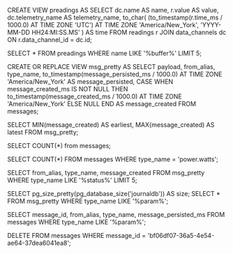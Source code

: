 CREATE VIEW preadings AS
SELECT
    dc.name AS name,
    r.value AS value,
    dc.telemetry_name AS telemetry_name,
    to_char(
        (to_timestamp(r.time_ms / 1000.0) AT TIME ZONE 'UTC') AT TIME ZONE 'America/New_York',
        'YYYY-MM-DD HH24:MI:SS.MS'
    ) AS time
FROM
    readings r
JOIN
    data_channels dc
ON
    r.data_channel_id = dc.id;



SELECT * FROM preadings WHERE name LIKE '%buffer%' LIMIT 5;


CREATE OR REPLACE VIEW msg_pretty AS 
SELECT 
    payload, from_alias, type_name,
    to_timestamp(message_persisted_ms / 1000.0) AT TIME ZONE 'America/New_York' AS message_persisted, 
    CASE 
        WHEN message_created_ms IS NOT NULL THEN to_timestamp(message_created_ms / 1000.0) AT TIME ZONE 'America/New_York' 
        ELSE NULL 
    END AS message_created 
FROM messages;


SELECT MIN(message_created) AS earliest, MAX(message_created) AS latest FROM  msg_pretty;

SELECT COUNT(*) from messages;

SELECT COUNT(*) FROM messages WHERE type_name = 'power.watts';

SELECT from_alias, type_name, message_created FROM msg_pretty WHERE type_name LIKE '%status%' LIMIT 5;

SELECT pg_size_pretty(pg_database_size('journaldb')) AS size;
SELECT * FROM msg_pretty WHERE type_name LIKE '%param%';

SELECT message_id, from_alias, type_name, message_persisted_ms FROM messages WHERE type_name LIKE '%param%';

DELETE FROM messages WHERE message_id = 'bf06df07-36a5-4e54-ae64-37dea6041ea8';